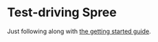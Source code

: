 Test-driving Spree
==================

Just following along with [the getting started guide](https://guides.spreecommerce.com/developer/getting_started_tutorial.html).

